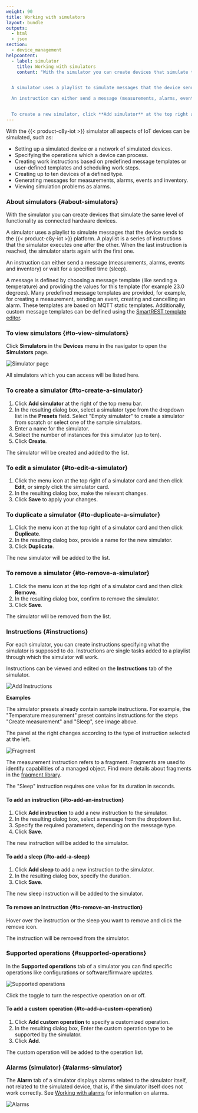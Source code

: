 ```yaml
---
weight: 90
title: Working with simulators
layout: bundle
outputs:
  - html
  - json
section:
  - device_management
helpcontent:
  - label: simulator
    title: Working with simulators
    content: "With the simulator you can create devices that simulate the same level of functionality as connected hardware devices.


  A simulator uses a playlist to simulate messages that the device sends to the Cumulocity IoT platform. A playlist is a series of instructions that the simulator executes one after the other.

  An instruction can either send a message (measurements, alarms, events, and inventory) or wait for a specified time (sleep). For each simulator, you can create instructions specifying what the simulator is supposed to do.


  To create a new simulator, click **Add simulator** at the top right and follow the instructions in the user documentation."
---
```


With the {{< product-c8y-iot >}} simulator all aspects of IoT devices can be simulated, such as:

* Setting up a simulated device or a network of simulated devices.
* Specifying the operations which a device can process.
* Creating work instructions based on predefined message templates or user-defined templates and scheduling work steps.
* Creating up to ten devices of a defined type.
* Generating messages for measurements, alarms, events and inventory.
* Viewing simulation problems as alarms.

### About simulators {#about-simulators}

With the simulator you can create devices that simulate the same level of functionality as connected hardware devices.

A simulator uses a playlist to simulate messages that the device sends to the {{< product-c8y-iot >}} platform. A playlist is a series of instructions that the simulator executes one after the other. When the last instruction is reached, the simulator starts again with the first one.

An instruction can either send a message (measurements, alarms, events and inventory) or wait for a specified time (sleep).

A message is defined by choosing a message template (like sending a temperature) and providing the values for this template (for example 23.0 degrees). Many predefined message templates are provided, for example, for creating a measurement, sending an event, creating and cancelling an alarm. These templates are based on MQTT static templates. Additionally, custom message templates can be defined using the [SmartREST template editor](/device-management-application/smartrest-templates).

### To view simulators {#to-view-simulators}

Click **Simulators** in the **Devices** menu in the navigator to open the **Simulators** page.

<img src="/images/users-guide/DeviceManagement/devmgmt-simulator.png" alt="Simulator page">

All simulators which you can access will be listed here.

### To create a simulator {#to-create-a-simulator}

1. Click **Add simulator** at the right of the top menu bar.
2. In the resulting dialog box, select a simulator type from the dropdown list in the **Presets** field. Select "Empty simulator" to create a simulator from scratch or select one of the sample simulators.
3. Enter a name for the simulator.
4. Select the number of instances for this simulator (up to ten).
5. Click **Create**.

The simulator will be created and added to the list.

### To edit a simulator {#to-edit-a-simulator}

1. Click the menu icon at the top right of a simulator card and then click **Edit**, or simply click the simulator card.
2. In the resulting dialog box, make the relevant changes.
3. Click **Save** to apply your changes.

### To duplicate a simulator {#to-duplicate-a-simulator}

1. Click the menu icon at the top right of a simulator card and then click **Duplicate**.
2. In the resulting dialog box, provide a name for the new simulator.
3. Click **Duplicate**.

The new simulator will be added to the list.

### To remove a simulator {#to-remove-a-simulator}

1. Click the menu icon at the top right of a simulator card and then click **Remove**.
2. In the resulting dialog box, confirm to remove the simulator.
3. Click **Save**.

The simulator will be removed from the list.

### Instructions {#instructions}

For each simulator, you can create instructions specifying what the simulator is supposed to do. Instructions are single tasks added to a playlist through which the simulator will work.

Instructions can be viewed and edited on the **Instructions** tab of the simulator.

![Add Instructions](/images/users-guide/DeviceManagement/devmgmt-simulator-instructions.png)

**Examples**

The simulator presets already contain sample instructions. For example, the "Temperature measurement" preset contains instructions for the steps "Create measurement" and "Sleep", see image above.

The panel at the right changes according to the type of instruction selected at the left.

![Fragment](/images/users-guide/DeviceManagement/devmgmt-simulator-fragment.png)

The measurement instruction refers to a fragment. Fragments are used to identify capabilities of a managed object. Find more details about fragments in the [fragment library](/device-integration/fragment-library/).

The "Sleep" instruction requires one value for its duration in seconds.

#### To add an instruction {#to-add-an-instruction}

1. Click **Add instruction** to add a new instruction to the simulator.
2.  In the resulting dialog box, select a message from the dropdown list.
3. Specify the required parameters, depending on the message type.
3. Click **Save**.

The new instruction will be added to the simulator.

#### To add a sleep {#to-add-a-sleep}

1. Click **Add sleep** to add a new instruction to the simulator.
3. In the resulting dialog box, specify the duration.
3. Click **Save**.

The new sleep instruction will be added to the simulator.

#### To remove an instruction {#to-remove-an-instruction}

Hover over the instruction or the sleep you want to remove and click the remove icon.

The instruction will be removed from the simulator.

### Supported operations {#supported-operations}

In the **Supported operations** tab of a simulator you can find specific operations like configurations or software/firmware updates.

![Supported operations](/images/users-guide/DeviceManagement/devmgmt-simulator-supported-operations.png)

Click the toggle to turn the respective operation on or off.

#### To add a custom operation {#to-add-a-custom-operation}

1. Click **Add custom operation** to specify a customized operation.
2. In the resulting dialog box, Enter the custom operation type to be supported by the simulator.
3. Click **Add**.

The custom operation will be added to the operation list.

### Alarms (simulator) {#alarms-simulator}

The **Alarm** tab of a simulator displays alarms related to the simulator itself, not related to the simulated device, that is, if the simulator itself does not work correctly. See [Working with alarms](/device-management-application/monitoring-and-controlling-devices/#working-with-alarms) for information on alarms.

![Alarms](/images/users-guide/DeviceManagement/devmgmt-simulator-alarm.png)
